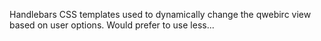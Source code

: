 Handlebars CSS templates used to dynamically change the qwebirc view based on user options. Would prefer to use less...